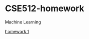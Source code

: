 # CSE512-homework
Machine Learning

[homework 1](https://github.com/caitaozhan/CSE512-homework/blob/master/hw1/hw1.pdf)
